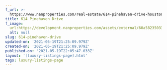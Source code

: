 ```yaml
---
f_url: >-
  https://www.nanproperties.com/real-estate/614-pinehaven-drive-houston-tx-77024/51848786/106644243
title: 614 Pinehaven Drive
f_image:
  url:https://development.nanproperties.com/assets/external/60a58235033f3f0cf3b225a9_img-1.jpeg
  alt: null
slug: 614-pinehaven-drive
updated-on: '2021-05-19T21:25:09.979Z'
created-on: '2021-05-19T21:25:09.979Z'
published-on: '2021-05-19T22:05:47.033Z'
layout: '[luxury-listings-page].html'
tags: luxury-listings-page
---
```



